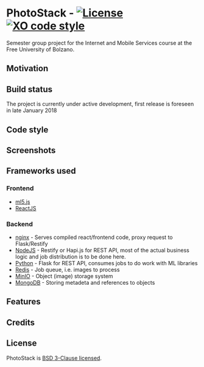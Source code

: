 # PhotoStack - [![License](https://img.shields.io/badge/License-BSD%203--Clause-blue.svg)](https://opensource.org/licenses/BSD-3-Clause) [![XO code style](https://img.shields.io/badge/code_style-XO-5ed9c7.svg)](https://github.com/xojs/xo)

Semester group project for the Internet and Mobile Services course at the Free University of Bolzano.

## Motivation


## Build status
The project is currently under active development, first release is foreseen in late January 2018

## Code style

## Screenshots

## Frameworks used

### Frontend

* [ml5.js](https://ml5js.org/)
* [ReactJS](https://reactjs.org/)

### Backend

* [nginx](https://nginx.org/en/) - Serves compiled react/frontend code, proxy request to Flask/Restify
* [NodeJS](https://nodejs.org/en/) - Restify or Hapi.js for REST API, most of the actual business logic and job distribution is to be done here.
* [Python](https://www.python.org/) - Flask for REST API, consumes jobs to do work with ML libraries
* [Redis](https://redis.io/) - Job queue, i.e. images to process
* [MinIO](https://minio.io/) - Object (image) storage system
* [MongoDB](https://www.mongodb.com/) - Storing metadeta and references to objects

## Features

## Credits

## License

PhotoStack is [BSD 3-Clause licensed](https://github.com/claudiosv/PhotoStack/blob/master/LICENSE).
